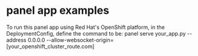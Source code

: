 # panel app examples

To run this panel app using Red Hat's OpenShift platform, in the DeploymentConfig, define the command to be:
panel serve your_app.py --address 0.0.0.0 --allow-websocket-origin=[your_openshift_cluster_route.com]
